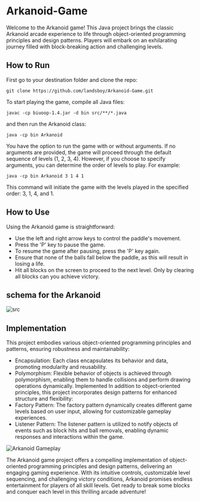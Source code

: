 # Arkanoid-Game
Welcome to the Arkanoid game! This Java project brings the classic Arkanoid arcade experience to life through object-oriented programming principles and design patterns. Players will embark on an exhilarating journey filled with block-breaking action and challenging levels.

## How to Run
First go to your destination folder and clone the repo:
```
git clone https://github.com/landsboy/Arkanoid-Game.git
```
To start playing the game, compile all Java files:
```
javac -cp biuoop-1.4.jar -d bin src/**/*.java
```
and then run the Arkanoid class:
```
java -cp bin Arkanoid
```
You have the option to run the game with or without arguments. If no arguments are provided, the game will proceed through the default sequence of levels (1, 2, 3, 4). However, if you choose to specify arguments, you can determine the order of levels to play. For example:
```
java -cp bin Arkanoid 3 1 4 1
```
This command will initiate the game with the levels played in the specified order: 3, 1, 4, and 1.

## How to Use
Using the Arkanoid game is straightforward:

- Use the left and right arrow keys to control the paddle's movement.
- Press the 'P' key to pause the game.
- To resume the game after pausing, press the 'P' key again.
- Ensure that none of the balls fall below the paddle, as this will result in losing a life.
- Hit all blocks on the screen to proceed to the next level. Only by clearing all blocks can you achieve victory.

## schema for the Arkanoid
![src](https://github.com/yeela8g/Arkanoid-Game/assets/118124478/2b3e91c4-83ea-4f6a-a507-5b8f1ea9fa8b)

## Implementation
This project embodies various object-oriented programming principles and patterns, ensuring robustness and maintainability:
- Encapsulation: Each class encapsulates its behavior and data, promoting modularity and reusability.
- Polymorphism: Flexible behavior of objects is achieved through polymorphism, enabling them to handle collisions and perform drawing operations dynamically.
 Implemented
In addition to object-oriented principles, this project incorporates design patterns for enhanced structure and flexibility:
- Factory Pattern: The factory pattern dynamically creates different game levels based on user input, allowing for customizable gameplay experiences.
- Listener Pattern: The listener pattern is utilized to notify objects of events such as block hits and ball removals, enabling dynamic responses and interactions within the game.
  
![Arkanoid Gameplay](https://media.giphy.com/media/v1.Y2lkPTc5MGI3NjExY3YwbjlpdThpZjNldGNlY3c3MG9tbmhubTVlcDc3MTV2ZGluY3k5NyZlcD12MV9pbnRlcm5hbF9naWZfYnlfaWQmY3Q9Zw/Bs428XZGLM9sqsG12v/giphy.gif)


The Arkanoid game project offers a compelling implementation of object-oriented programming principles and design patterns, delivering an engaging gaming experience. With its intuitive controls, customizable level sequencing, and challenging victory conditions, Arkanoid promises endless entertainment for players of all skill levels. Get ready to break some blocks and conquer each level in this thrilling arcade adventure!
